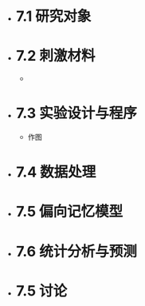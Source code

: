 - # 7.1 研究对象
- # 7.2 刺激材料
	- 
- # 7.3 实验设计与程序
	- 作图
- # 7.4 数据处理
- # 7.5 偏向记忆模型
- # 7.6 统计分析与预测
- # 7.5 讨论